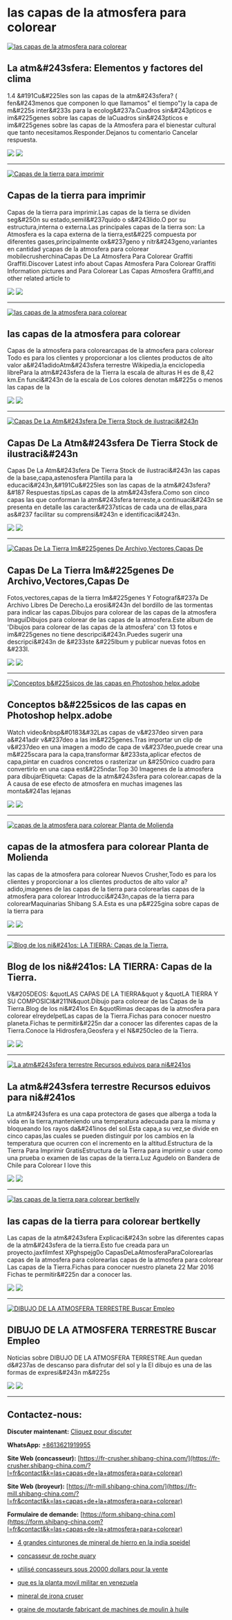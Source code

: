 # las capas de la atmosfera para colorear

<a href="https://swt.shibang-china.com/?l=fr&img&k=las+capas+de+la+atmosfera+para+colorear" target="_blank">![las capas de la atmosfera para colorear](http://static.shibang-china.com/all-800x300/801.jpg)</a>

## La atm&#243sfera: Elementos y factores del clima
1.4 &#191Cu&#225les son las capas de la atm&#243sfera? ( fen&#243menos que componen lo que llamamos" el tiempo")y la capa de m&#225s inter&#233s para la ecolog&#237a.Cuadros sin&#243pticos e im&#225genes sobre las capas de laCuadros sin&#243pticos e im&#225genes sobre las capas de la Atmosfera para el bienestar cultural que tanto necesitamos.Responder.Dejanos tu comentario Cancelar respuesta.


<a href="https://whatsapp.shibangsoft.com/WhatsApp.php" target="_blank" title="WhatsApp">![](http://static.shibang-china.com/icon/whatsapp.png)</a> <a href="https://swt.shibang-china.com/?l=fr&icon&k=las+capas+de+la+atmosfera+para+colorear" target="_blank">![](http://static.shibang-china.com/icon/chat-fr.png)</a>

---

<a href="https://swt.shibang-china.com/?l=fr&img&k=las+capas+de+la+atmosfera+para+colorear" target="_blank">![Capas de la tierra para imprimir](http://static.shibang-china.com/all-800x300/82.jpg)</a>

## Capas de la tierra para imprimir
Capas de la tierra para imprimir.Las capas de la tierra se dividen seg&#250n su estado,semil&#237quido o s&#243lido.O por su estructura,interna o externa.Las principales capas de la tierra son: La Atmosfera es la capa externa de la tierra,est&#225 compuesta por diferentes gases,principalmente ox&#237geno y nitr&#243geno,variantes en cantidad ycapas de la atmosfera para colorear mobilecrusherchinaCapas De La Atmosfera Para Colorear Graffiti Graffiti.Discover Latest info about Capas Atmosfera Para Colorear Graffiti Information pictures and Para Colorear Las Capas Atmosfera Graffiti,and other related article to


<a href="https://whatsapp.shibangsoft.com/WhatsApp.php" target="_blank" title="WhatsApp">![](http://static.shibang-china.com/icon/whatsapp.png)</a> <a href="https://swt.shibang-china.com/?l=fr&icon&k=las+capas+de+la+atmosfera+para+colorear" target="_blank">![](http://static.shibang-china.com/icon/chat-fr.png)</a>

---

<a href="https://swt.shibang-china.com/?l=fr&img&k=las+capas+de+la+atmosfera+para+colorear" target="_blank">![las capas de la atmosfera para colorear](http://static.shibang-china.com/all-800x300/1503.jpg)</a>

## las capas de la atmosfera para colorear
Capas de la atmosfera para colorearcapas de la atmosfera para colorear Todo es para los clientes y proporcionar a los clientes productos de alto valor a&#241adidoAtm&#243sfera terrestre Wikipedia,la enciclopedia librePara la atm&#243sfera de la Tierra la escala de alturas H es de 8,42 km.En funci&#243n de la escala de Los colores denotan m&#225s o menos las capas de la


<a href="https://whatsapp.shibangsoft.com/WhatsApp.php" target="_blank" title="WhatsApp">![](http://static.shibang-china.com/icon/whatsapp.png)</a> <a href="https://swt.shibang-china.com/?l=fr&icon&k=las+capas+de+la+atmosfera+para+colorear" target="_blank">![](http://static.shibang-china.com/icon/chat-fr.png)</a>

---

<a href="https://swt.shibang-china.com/?l=fr&img&k=las+capas+de+la+atmosfera+para+colorear" target="_blank">![Capas De La Atm&#243sfera De Tierra Stock de ilustraci&#243n](http://static.shibang-china.com/all-800x300/329.jpg)</a>

## Capas De La Atm&#243sfera De Tierra Stock de ilustraci&#243n
Capas De La Atm&#243sfera De Tierra Stock de ilustraci&#243n las capas de la base,capa,astenosfera Plantilla para la educaci&#243n,&#191Cu&#225les son las capas de la atm&#243sfera? &#187 Respuestas.tipsLas capas de la atm&#243sfera.Como son cinco capas las que conforman la atm&#243sfera terreste,a continuaci&#243n se presenta en detalle las caracter&#237sticas de cada una de ellas,para as&#237 facilitar su comprensi&#243n e identificaci&#243n.


<a href="https://whatsapp.shibangsoft.com/WhatsApp.php" target="_blank" title="WhatsApp">![](http://static.shibang-china.com/icon/whatsapp.png)</a> <a href="https://swt.shibang-china.com/?l=fr&icon&k=las+capas+de+la+atmosfera+para+colorear" target="_blank">![](http://static.shibang-china.com/icon/chat-fr.png)</a>

---

<a href="https://swt.shibang-china.com/?l=fr&img&k=las+capas+de+la+atmosfera+para+colorear" target="_blank">![Capas De La Tierra Im&#225genes De Archivo,Vectores,Capas De](http://static.shibang-china.com/all-800x300/1026.jpg)</a>

## Capas De La Tierra Im&#225genes De Archivo,Vectores,Capas De
Fotos,vectores,capas de la tierra Im&#225genes Y Fotograf&#237a De Archivo Libres De Derecho.La erosi&#243n del bordillo de las tormentas para indicar las capas.Dibujos para colorear de las capas de la atmosfera ImaguiDibujos para colorear de las capas de la atmosfera.Este album de 'Dibujos para colorear de las capas de la atmosfera' con 13 fotos e im&#225genes no tiene descripci&#243n.Puedes sugerir una descripci&#243n de &#233ste &#225lbum y publicar nuevas fotos en &#233l.


<a href="https://whatsapp.shibangsoft.com/WhatsApp.php" target="_blank" title="WhatsApp">![](http://static.shibang-china.com/icon/whatsapp.png)</a> <a href="https://swt.shibang-china.com/?l=fr&icon&k=las+capas+de+la+atmosfera+para+colorear" target="_blank">![](http://static.shibang-china.com/icon/chat-fr.png)</a>

---

<a href="https://swt.shibang-china.com/?l=fr&img&k=las+capas+de+la+atmosfera+para+colorear" target="_blank">![Conceptos b&#225sicos de las capas en Photoshop helpx.adobe](http://static.shibang-china.com/all-800x300/29.jpg)</a>

## Conceptos b&#225sicos de las capas en Photoshop helpx.adobe
Watch video&nbsp&#0183&#32Las capas de v&#237deo sirven para a&#241adir v&#237deo a las im&#225genes.Tras importar un clip de v&#237deo en una imagen a modo de capa de v&#237deo,puede crear una m&#225scara para la capa,transformar &#233sta,aplicar efectos de capa,pintar en cuadros concretos o rasterizar un &#250nico cuadro para convertirlo en una capa est&#225ndar.Top 30 Imagenes de la atmosfera para dibujarEtiqueta: Capas de la atm&#243sfera para colorear.capas de la A causa de ese efecto de atmosfera en muchas imagenes las monta&#241as lejanas


<a href="https://whatsapp.shibangsoft.com/WhatsApp.php" target="_blank" title="WhatsApp">![](http://static.shibang-china.com/icon/whatsapp.png)</a> <a href="https://swt.shibang-china.com/?l=fr&icon&k=las+capas+de+la+atmosfera+para+colorear" target="_blank">![](http://static.shibang-china.com/icon/chat-fr.png)</a>

---

<a href="https://swt.shibang-china.com/?l=fr&img&k=las+capas+de+la+atmosfera+para+colorear" target="_blank">![capas de la atmosfera para colorear Planta de Molienda](http://static.shibang-china.com/all-800x300/230.jpg)</a>

## capas de la atmosfera para colorear Planta de Molienda
las capas de la atmosfera para colorear Nuevos Crusher,Todo es para los clientes y proporcionar a los clientes productos de alto valor a?adido,imagenes de las capas de la tierra para colorearlas capas de la atmosfera para colorear Introducci&#243n,capas de la tierra para colorearMaquinarias Shibang S.A.Esta es una p&#225gina sobre capas de la tierra para


<a href="https://whatsapp.shibangsoft.com/WhatsApp.php" target="_blank" title="WhatsApp">![](http://static.shibang-china.com/icon/whatsapp.png)</a> <a href="https://swt.shibang-china.com/?l=fr&icon&k=las+capas+de+la+atmosfera+para+colorear" target="_blank">![](http://static.shibang-china.com/icon/chat-fr.png)</a>

---

<a href="https://swt.shibang-china.com/?l=fr&img&k=las+capas+de+la+atmosfera+para+colorear" target="_blank">![Blog de los ni&#241os: LA TIERRA: Capas de la Tierra.](http://static.shibang-china.com/all-800x300/862.jpg)</a>

## Blog de los ni&#241os: LA TIERRA: Capas de la Tierra.
V&#205DEOS: &quotLAS CAPAS DE LA TIERRA&quot y &quotLA TIERRA Y SU COMPOSICI&#211N&quot.Dibujo para colorear de las Capas de la Tierra.Blog de los ni&#241os En &quotRimas decapas de la atmosfera para colorear elreydelpetLas capas de la Tierra.Fichas para conocer nuestro planeta.Fichas te permitir&#225n dar a conocer las diferentes capas de la Tierra.Conoce la Hidrosfera,Geosfera y el N&#250cleo de la Tierra.


<a href="https://whatsapp.shibangsoft.com/WhatsApp.php" target="_blank" title="WhatsApp">![](http://static.shibang-china.com/icon/whatsapp.png)</a> <a href="https://swt.shibang-china.com/?l=fr&icon&k=las+capas+de+la+atmosfera+para+colorear" target="_blank">![](http://static.shibang-china.com/icon/chat-fr.png)</a>

---

<a href="https://swt.shibang-china.com/?l=fr&img&k=las+capas+de+la+atmosfera+para+colorear" target="_blank">![La atm&#243sfera terrestre Recursos eduivos para ni&#241os](http://static.shibang-china.com/all-800x300/1512.jpg)</a>

## La atm&#243sfera terrestre Recursos eduivos para ni&#241os
La atm&#243sfera es una capa protectora de gases que alberga a toda la vida en la tierra,manteniendo una temperatura adecuada para la misma y bloqueando los rayos da&#241inos del sol.Esta capa,a su vez,se divide en cinco capas,las cuales se pueden distinguir por los cambios en la temperatura que ocurren con el incremento en la altitud.Estructura de la Tierra Para Imprimir GratisEstructura de la Tierra para imprimir o usar como una prueba o examen de las capas de la tierra.Luz Agudelo on Bandera de Chile para Colorear I love this


<a href="https://whatsapp.shibangsoft.com/WhatsApp.php" target="_blank" title="WhatsApp">![](http://static.shibang-china.com/icon/whatsapp.png)</a> <a href="https://swt.shibang-china.com/?l=fr&icon&k=las+capas+de+la+atmosfera+para+colorear" target="_blank">![](http://static.shibang-china.com/icon/chat-fr.png)</a>

---

<a href="https://swt.shibang-china.com/?l=fr&img&k=las+capas+de+la+atmosfera+para+colorear" target="_blank">![las capas de la tierra para colorear bertkelly](http://static.shibang-china.com/all-800x300/1335.jpg)</a>

## las capas de la tierra para colorear bertkelly
Las capas de la atm&#243sfera Explicaci&#243n sobre las diferentes capas de la atm&#243sfera de la tierra.Esto fue creada para un proyecto.jaxfilmfest XPghspejg0o CapasDeLaAtmosferaParaColorearlas capas de la atmosfera para colorearlas capas de la atmosfera para colorear Las capas de la Tierra.Fichas para conocer nuestro planeta 22 Mar 2016 Fichas te permitir&#225n dar a conocer las.


<a href="https://whatsapp.shibangsoft.com/WhatsApp.php" target="_blank" title="WhatsApp">![](http://static.shibang-china.com/icon/whatsapp.png)</a> <a href="https://swt.shibang-china.com/?l=fr&icon&k=las+capas+de+la+atmosfera+para+colorear" target="_blank">![](http://static.shibang-china.com/icon/chat-fr.png)</a>

---

<a href="https://swt.shibang-china.com/?l=fr&img&k=las+capas+de+la+atmosfera+para+colorear" target="_blank">![DIBUJO DE LA ATMOSFERA TERRESTRE Buscar Empleo](http://static.shibang-china.com/all-800x300/268.jpg)</a>

## DIBUJO DE LA ATMOSFERA TERRESTRE Buscar Empleo
Noticias sobre DIBUJO DE LA ATMOSFERA TERRESTRE.Aun quedan d&#237as de descanso para disfrutar del sol y la El dibujo es una de las formas de expresi&#243n m&#225s

<a href="https://whatsapp.shibangsoft.com/WhatsApp.php" target="_blank" title="WhatsApp">![](http://static.shibang-china.com/icon/whatsapp.png)</a> <a href="https://swt.shibang-china.com/?l=fr&icon&k=las+capas+de+la+atmosfera+para+colorear" target="_blank">![](http://static.shibang-china.com/icon/chat-fr.png)</a>

---
## Contactez-nous:

**Discuter maintenant:** [Cliquez pour discuter](https://swt.shibang-china.com?l=fr&contact&k=las+capas+de+la+atmosfera+para+colorear)

**WhatsApp:**  [+8613621919955](https://whatsapp.shibangsoft.com/WhatsApp.php)

**Site Web (concasseur):** [https://fr-crusher.shibang-china.com/](https://fr-crusher.shibang-china.com/?l=fr&contact&k=las+capas+de+la+atmosfera+para+colorear)

**Site Web (broyeur):** [https://fr-mill.shibang-china.com/](https://fr-mill.shibang-china.com/?l=fr&contact&k=las+capas+de+la+atmosfera+para+colorear)

**Formulaire de demande:** [https://form.shibang-china.com](https://form.shibang-china.com?l=fr&contact&k=las+capas+de+la+atmosfera+para+colorear)

* [4 grandes cinturones de mineral de hierro en la india speidel](../62/4%20grandes%20cinturones%20de%20mineral%20de%20hierro%20en%20la%20india%C2%A0speidel.md)

* [concasseur de roche quary](../65/concasseur%20de%20roche%20quary.md)

* [utilisé concasseurs sous 20000 dollars pour la vente](../65/utilis%C3%A9%20concasseurs%20sous%2020000%20dollars%20pour%20la%20vente.md)

* [que es la planta movil militar en venezuela](../63/que%20es%20la%20planta%20movil%20militar%20en%20venezuela.md)

* [mineral de irona cruser](../63/mineral%20de%20irona%20cruser.md)

* [graine de moutarde fabricant de machines de moulin à huile](../61/graine%20de%20moutarde%20fabricant%20de%20machines%20de%20moulin%20%C3%A0%20huile.md)
